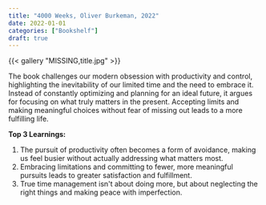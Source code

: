 ```yaml
---
title: "4000 Weeks, Oliver Burkeman, 2022"
date: 2022-01-01
categories: ["Bookshelf"]
draft: true
---
```


{{< gallery "MISSING,title.jpg" >}}

The book challenges our modern obsession with productivity and control, highlighting the inevitability of our limited time and the need to embrace it. Instead of constantly optimizing and planning for an ideal future, it argues for focusing on what truly matters in the present. Accepting limits and making meaningful choices without fear of missing out leads to a more fulfilling life.

**Top 3 Learnings:**

1. The pursuit of productivity often becomes a form of avoidance, making us feel busier without actually addressing what matters most.
2. Embracing limitations and committing to fewer, more meaningful pursuits leads to greater satisfaction and fulfillment.
3. True time management isn't about doing more, but about neglecting the right things and making peace with imperfection.
